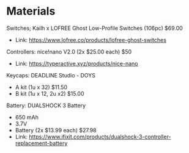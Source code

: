 # Materials

Switches; Kailh x LOFREE Ghost Low-Profile Switches (106pc) $69.00
- Link: https://www.lofree.co/products/lofree-ghost-switches

Controllers: nice!nano V2.0 (2x $25.00 each) $50
- Link: https://typeractive.xyz/products/nice-nano

Keycaps: DEADLINE Studio - DOYS
- A kit (1u x 32) $11.50
- B kit (1u x 12, 2u x2) $15.00

Battery: DUALSHOCK 3 Battery
- 650 mAh
- 3.7V
- Battery (2x $13.99 each) $27.98
- Link: https://www.ifixit.com/products/dualshock-3-controller-replacement-battery
